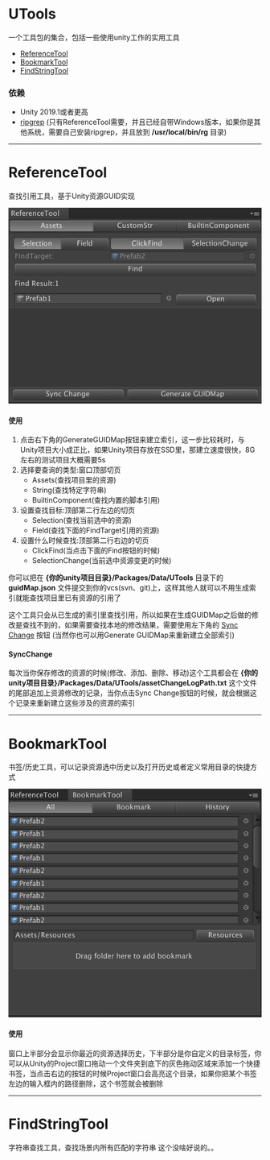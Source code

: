 # UTools

一个工具包的集合，包括一些使用unity工作的实用工具
- [ReferenceTool](#referencetool)
- [BookmarkTool](#bookmarktool)
- [FindStringTool](#findstringtool)

### 依赖
- Unity 2019.1或者更高
- [ripgrep](https://github.com/BurntSushi/ripgrep) (只有ReferenceTool需要，并且已经自带Windows版本，如果你是其他系统，需要自己安装ripgrep，并且放到 **/usr/local/bin/rg** 目录)

-----------

# ReferenceTool
查找引用工具，基于Unity资源GUID实现

![alt](https://raw.githubusercontent.com/yuliang1997/images/master/Snipaste_2019-11-29_19-03-03.png)

#### 使用
1. 点击右下角的GenerateGUIDMap按钮来建立索引，这一步比较耗时，与Unity项目大小成正比，如果Unity项目存放在SSD里，那建立速度很快，8G左右的测试项目大概需要5s
2. 选择要查询的类型:窗口顶部切页 
    - Assets(查找项目里的资源)
    - String(查找特定字符串)
    - BuiltinComponent(查找内置的脚本引用)
3. 设置查找目标:顶部第二行左边的切页
    - Selection(查找当前选中的资源)
    - Field(查找下面的FindTarget引用的资源)
4. 设置什么时候查找:顶部第二行右边的切页
    - ClickFind(当点击下面的Find按钮的时候)
    - SelectionChange(当前选中资源变更的时候)

你可以把在 **{你的unity项目目录}/Packages/Data/UTools** 目录下的 **guidMap.json** 文件提交到你的vcs(svn、git)上，这样其他人就可以不用生成索引就能查找项目里已有资源的引用了

这个工具只会从已生成的索引里查找引用，所以如果在生成GUIDMap之后做的修改是查找不到的，如果需要查找本地的修改结果，需要使用左下角的 [Sync Change](#syncchange) 按钮
(当然你也可以用Generate GUIDMap来重新建立全部索引)

#### SyncChange
每次当你保存修改的资源的时候(修改、添加、删除、移动)这个工具都会在 **{你的unity项目目录}/Packages/Data/UTools/assetChangeLogPath.txt** 这个文件的尾部追加上资源修改的记录，当你点击Sync Change按钮的时候，就会根据这个记录来重新建立这些涉及的资源的索引

-----------

# BookmarkTool
书签/历史工具，可以记录资源选中历史以及打开历史或者定义常用目录的快捷方式

![alt](https://raw.githubusercontent.com/yuliang1997/images/master/Snipaste_2019-11-29_20-24-22.png)

#### 使用
窗口上半部分会显示你最近的资源选择历史，下半部分是你自定义的目录标签，你可以从Unity的Project窗口拖动一个文件夹到底下的灰色拖动区域来添加一个快捷书签，当点击右边的按钮的时候Project窗口会高亮这个目录，如果你把某个书签左边的输入框内的路径删除，这个书签就会被删除

-----------

# FindStringTool
字符串查找工具，查找场景内所有匹配的字符串
这个没啥好说的。。
